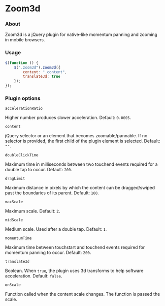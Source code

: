 # Zoom3d

### About

Zoom3d is a jQuery plugin for native-like momentum panning and zooming in mobile browsers.

### Usage

```javascript
$(function () {
    $(".zoom3d").zoom3d({
        content: ".content",
        translate3d: true
    });
});
```

### Plugin options

```
accelerationRatio
```
Higher number produces slower acceleration. Default: ```0.0005```.

```       
content
```
jQuery selector or an element that becomes zoomable/pannable.
If no selector is provided, the first child of the plugin element is selected.
Default: ```""```.

```
doubleClickTime
```
Maximum time in milliseconds between two touchend events required for a double
tap to occur.
Default: ```200```.

```
dragLimit
```
Maximum distance in pixels by which the content can be dragged/swiped past the boundaries of its parent.
Default: ```100```.

```
maxScale
```
Maximum scale. Default: ```2```.

```
midScale
```
Medium scale. Used after a double tap. Default: ```1```.

```
momentumTime
```
Maximum time between touchstart and touchend events required for momentum
panning to occur.
Default: ```200```.

```
translate3d
```
Boolean. When ```true```, the plugin uses 3d transforms to help software
acceleration. Default: ```false```.

```
onScale
```
Function called when the content scale changes. The function is passed the
scale.
